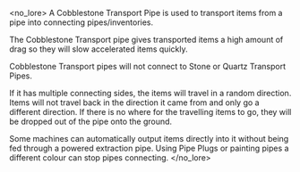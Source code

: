 <no_lore>
A Cobblestone Transport Pipe is used to transport items from a pipe into connecting pipes/inventories.

The Cobblestone Transport pipe gives transported items a high amount of drag so they will slow accelerated items quickly.

Cobblestone Transport pipes will not connect to Stone or Quartz Transport Pipes.

If it has multiple connecting sides, the items will travel in a random direction.
Items will not travel back in the direction it came from and only go a different direction.
If there is no where for the travelling items to go, they will be dropped out of the pipe onto the ground.

Some machines can automatically output items directly into it without being fed through a powered extraction pipe.
Using Pipe Plugs or painting pipes a different colour can stop pipes connecting.
</no_lore>
